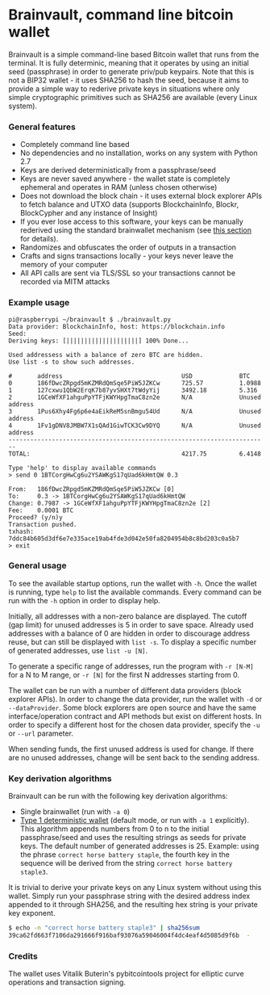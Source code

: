 # Brainvault, command line bitcoin wallet

Brainvault is a simple command-line based Bitcoin wallet that runs from the terminal.
It is fully determinic, meaning that it operates by using an initial seed 
(passphrase) in order to generate priv/pub keypairs. Note that this is not 
a BIP32 wallet - it uses SHA256 to hash the seed, because it aims to provide a 
simple way to rederive private keys in situations where only simple cryptographic 
primitives such as SHA256 are available (every Linux system).

### General features

* Completely command line based
* No dependencies and no installation, works on any system with Python 2.7
* Keys are derived deterministically from a passphrase/seed 
* Keys are never saved anywhere - the wallet state is completely ephemeral and operates
in RAM (unless chosen otherwise)
* Does not download the block chain - it uses external block explorer 
APIs to fetch balance and UTXO data (supports BlockchainInfo, Blockr, BlockCypher 
and any instance of Insight)
* If you ever lose access to this software, your keys can be manually rederived 
using the standard brainwallet mechanism (see [this section](#key-derivation-algorithms) for details).
* Randomizes and obfuscates the order of outputs in a transaction 
* Crafts and signs transactions locally - your keys never leave the memory of your computer
* All API calls are sent via TLS/SSL so your transactions cannot be recorded via MITM attacks

### Example usage

```
pi@raspberrypi ~/brainvault $ ./brainvault.py
Data provider: BlockchainInfo, host: https://blockchain.info
Seed:
Deriving keys: [||||||||||||||||||||] 100% Done...

Used addressess with a balance of zero BTC are hidden.
Use list -s to show such addresses.

#       address                                 USD             BTC
0       186fDwcZRpgd5mKZMRdQmSqe5PiW5JZKCw      725.57          1.0988
1       127cxwu1QbW2ErqK7b87yvSHXt7tWdyYij      3492.18         5.316
2       1GCeWfXF1ahguPpYTFjKWYHpgTmaC8zn2e      N/A             Unused address
3       1Pus6Xhy4Fg6p6e4aEikReM5snBmgu54Ud      N/A             Unused address
4       1Fv1gDNV8JMBW7X1sQAd1GiwTCK3Cw9DYQ      N/A             Unused address
------------------------------------------------------------------------
TOTAL:                                          4217.75         6.4148

Type 'help' to display available commands
> send 0 1BTCorgHwCg6u2YSAWKgS17qUad6kHmtQW 0.3

From:   186fDwcZRpgd5mKZMRdQmSqe5PiW5JZKCw [0]
To:     0.3 -> 1BTCorgHwCg6u2YSAWKgS17qUad6kHmtQW
Change: 0.7987 -> 1GCeWfXF1ahguPpYTFjKWYHpgTmaC8zn2e [2]
Fee:    0.0001 BTC
Proceed? (y/n)y
Transaction pushed.
txhash: 7ddc84b605d3df6e7e335ace19ab4fde3d042e50fa8204954b8c8bd203c0a5b7
> exit
```

### General usage

To see the available startup options, run the wallet with `-h`. Once the wallet is running, type `help` to list the available commands. Every command can be run with the `-h` option in order to display help.

Initially, all addresses with a non-zero balance are displayed. The cutoff (gap limit) for unused addresses is 5 in order to save space. Already used addresses with a balance of 0 are hidden in order to discourage address reuse, but can still be displayed with `list -s`. To display a specific number of generated addresses, use `list -u [N]`.

To generate a specific range of addresses, run the program with `-r [N-M]` for a N to M range, or `-r [N]` for the first N addresses starting from 0.

The wallet can be run with a number of different data providers (block explorer APIs). In order to change the data provider, run the wallet with `-d` or `--dataProvider`. Some block explorers are open source and have the same interface/operation contract and API methods but exist on different hosts. In order to specify a different host for the chosen data provider, specify the `-u` or `--url` parameter. 

When sending funds, the first unused address is used for change. If there are no unused addresses, change will be sent back to the sending address.

### Key derivation algorithms

Brainvault can be run with the following key derivation algorithms:

* Single brainwallet (run with `-a 0`)
* [Type 1 deterministic wallet](https://en.bitcoin.it/wiki/Deterministic_wallet#Type_1_deterministic_wallet) (default mode, or run with `-a 1` explicitly). This algorithm appends numbers from 0 to n to the initial passphrase/seed and uses the resulting strings as seeds for private keys. The default number of generated addresses is 25. Example: using the phrase `correct horse battery staple`, the fourth key in the sequence will be derived from the string `correct horse battery staple3`.

It is trivial to derive your private keys on any Linux system without using this wallet. Simply run your passphrase string with the desired address index appended to it through SHA256, and the resulting hex string is your private key exponent.

```bash
$ echo -n "correct horse battery staple3" | sha256sum
39ca62fd663f7106da291666f916baf93076a59046004f4dc4eaf4d5085d9f6b  -
```

### Credits
The wallet uses Vitalik Buterin's pybitcointools project for elliptic curve 
operations and transaction signing.

